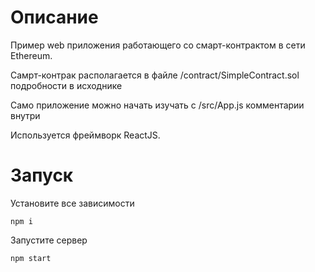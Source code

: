 # Описание
Пример web приложения работающего со смарт-контрактом в сети Ethereum.

Самрт-контрак располагается в файле /contract/SimpleContract.sol подробности в исходнике

Само приложение можно начать изучать с /src/App.js комментарии внутри

Используется фреймворк ReactJS.

# Запуск
Установите все зависимости
```
npm i
```

Запустите сервер
```
npm start
```
